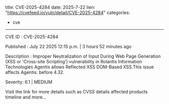  
title: CVE-2025-4284
date: 2025-7-22
lien: "https://cvefeed.io/vuln/detail/CVE-2025-4284"
categories:
  - cve
---

CVE ID : CVE-2025-4284

Published :  July 22
2025
12:15 p.m. | 3 hours
52 minutes ago

Description : Improper Neutralization of Input During Web Page Generation (XSS or 'Cross-site Scripting') vulnerability in Rolantis Information Technologies Agentis allows Reflected XSS
DOM-Based XSS.This issue affects Agentis: before 4.32.

Severity: 6.1 | MEDIUM

Visit the link for more details
such as CVSS details
affected products
timeline
and more...
